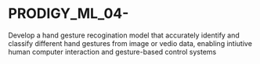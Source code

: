 # PRODIGY_ML_04-
Develop a hand gesture recogination model that accurately identify and classify different hand gestures from image or vedio data, enabling intiutive human computer interaction and gesture-based control systems 
